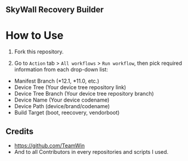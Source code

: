 ## SkyWall Recovery Builder

# How to Use
1. Fork this repository.

2. Go to `Action` tab > `All workflows` > `Run workflow`, then pick required information from each drop-down list:
 * Manifest Branch (*12.1, *11.0, etc.)
 * Device Tree (Your device tree repository link)
 * Device Tree Branch (Your device tree repository branch)
 * Device Name (Your device codename)
 * Device Path (device/brand/codename)
 * Build Target (boot, reecovery, vendorboot)

## Credits
- https://github.com/TeamWin
- And to all Contributors in every repositories and scripts I used.
